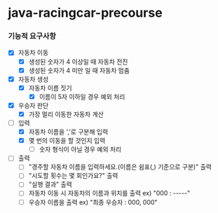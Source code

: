 # java-racingcar-precourse

### 기능적 요구사항

- [x] 자동차 이동
    - [x] 생성된 숫자가 4 이상일 때 자동차 전진
    - [x] 생성된 숫자가 4 미만 일 때 자동차 멈춤

- [x] 자동차 생성
    - [x] 자동차 이름 짓기
        - [x] 이름이 5자 이하일 경우 예외 처리

- [x] 우승자 판단
    - [x] 가장 멀리 이동한 자동차 계산

- [ ] 입력
    - [x] 자동차 이름을 ','로 구분해 입력
    - [x] 몇 번의 이동을 할 것인지 입력
        - [ ] 숫자 형식이 아닐 경우 예외 처리

- [ ] 출력
    - [ ] "경주할 자동차 이름을 입력하세요.(이름은 쉼표(,) 기준으로 구분)" 출력
    - [ ] "시도할 횟수는 몇 회인가요?" 출력
    - [ ] "실행 결과" 출력
    - [ ] 자동차 이동 시 자동차의 이름과 위치를 출력 ex) "000 : -----"
    - [ ] 우승자 이름을 출력 ex) "최종 우승자 : 000, 000"